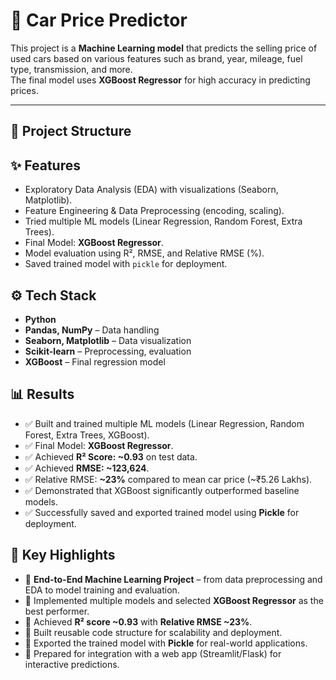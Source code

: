 # 🚗 Car Price Predictor

This project is a **Machine Learning model** that predicts the selling price of used cars based on various features such as brand, year, mileage, fuel type, transmission, and more.  
The final model uses **XGBoost Regressor** for high accuracy in predicting prices.

---

## 📂 Project Structure



## ✨ Features
- Exploratory Data Analysis (EDA) with visualizations (Seaborn, Matplotlib).  
- Feature Engineering & Data Preprocessing (encoding, scaling).  
- Tried multiple ML models (Linear Regression, Random Forest, Extra Trees).  
- Final Model: **XGBoost Regressor**.  
- Model evaluation using R², RMSE, and Relative RMSE (%).  
- Saved trained model with `pickle` for deployment.  


## ⚙️ Tech Stack
- **Python**  
- **Pandas, NumPy** – Data handling  
- **Seaborn, Matplotlib** – Data visualization  
- **Scikit-learn** – Preprocessing, evaluation  
- **XGBoost** – Final regression model  


## 📊 Results

- ✅ Built and trained multiple ML models (Linear Regression, Random Forest, Extra Trees, XGBoost).  
- ✅ Final Model: **XGBoost Regressor**.  
- ✅ Achieved **R² Score: ~0.93** on test data.  
- ✅ Achieved **RMSE: ~123,624**.  
- ✅ Relative RMSE: **~23%** compared to mean car price (~₹5.26 Lakhs).  
- ✅ Demonstrated that XGBoost significantly outperformed baseline models.  
- ✅ Successfully saved and exported trained model using **Pickle** for deployment.  


## 🌟 Key Highlights

- 📌 **End-to-End Machine Learning Project** – from data preprocessing and EDA to model training and evaluation.  
- 📌 Implemented multiple models and selected **XGBoost Regressor** as the best performer.  
- 📌 Achieved **R² score ~0.93** with **Relative RMSE ~23%**.  
- 📌 Built reusable code structure for scalability and deployment.  
- 📌 Exported the trained model with **Pickle** for real-world applications.  
- 📌 Prepared for integration with a web app (Streamlit/Flask) for interactive predictions.  
